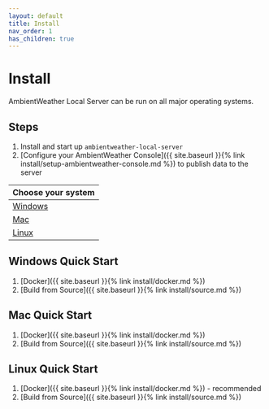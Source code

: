 ```yaml
---
layout: default
title: Install
nav_order: 1
has_children: true
---
```


# Install

AmbientWeather Local Server can be run on all major operating systems.

## Steps

1. Install and start up `ambientweather-local-server`
1. [Configure your AmbientWeather Console]({{ site.baseurl }}{% link install/setup-ambientweather-console.md %}) to publish data to the server

| Choose your system |
|:-------------------|
| [Windows](#windows-quick-start) |
| [Mac](#mac-quick-start) |
| [Linux](#linux-quick-start) |

## Windows Quick Start

1. [Docker]({{ site.baseurl }}{% link install/docker.md %})
1. [Build from Source]({{ site.baseurl }}{% link install/source.md %})

## Mac Quick Start

1. [Docker]({{ site.baseurl }}{% link install/docker.md %})
1. [Build from Source]({{ site.baseurl }}{% link install/source.md %})

## Linux Quick Start

1. [Docker]({{ site.baseurl }}{% link install/docker.md %}) - recommended
1. [Build from Source]({{ site.baseurl }}{% link install/source.md %})